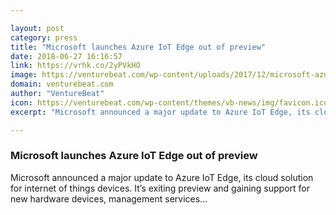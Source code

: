 ```yaml
---

layout: post
category: press
title: "Microsoft launches Azure IoT Edge out of preview"
date: 2018-06-27 16:16:57
link: https://vrhk.co/2yPVkHO
image: https://venturebeat.com/wp-content/uploads/2017/12/microsoft-azure-new-logo-2017.png?fit=2117%2C1222&strip=all
domain: venturebeat.com
author: "VentureBeat"
icon: https://venturebeat.com/wp-content/themes/vb-news/img/favicon.ico
excerpt: "Microsoft announced a major update to Azure IoT Edge, its cloud solution for internet of things devices. It’s exiting preview and gaining support for new hardware devices, management services…"

---
```


### Microsoft launches Azure IoT Edge out of preview

Microsoft announced a major update to Azure IoT Edge, its cloud solution for internet of things devices. It’s exiting preview and gaining support for new hardware devices, management services…
